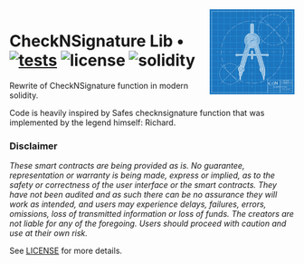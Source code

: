 <img align="right" width="150" height="150" top="100" src="./public/readme.jpg">

# CheckNSignature Lib • [![tests](https://github.com/zeroknots/checknsignatures/actions/workflows/ci.yml/badge.svg?label=tests)](https://github.com/zeroknots/checknsignatures/actions/workflows/ci.yml) ![license](https://img.shields.io/github/license/zeroknots/checknsignatures?label=license) ![solidity](https://img.shields.io/badge/solidity-^0.8.17-lightgrey)

Rewrite of CheckNSignature function in modern solidity.

Code is heavily inspired by Safes checknsignature function that was implemented by the legend himself: Richard.



### Disclaimer

_These smart contracts are being provided as is. No guarantee, representation or warranty is being made, express or implied, as to the safety or correctness of the user interface or the smart contracts. They have not been audited and as such there can be no assurance they will work as intended, and users may experience delays, failures, errors, omissions, loss of transmitted information or loss of funds. The creators are not liable for any of the foregoing. Users should proceed with caution and use at their own risk._

See [LICENSE](./LICENSE) for more details.
